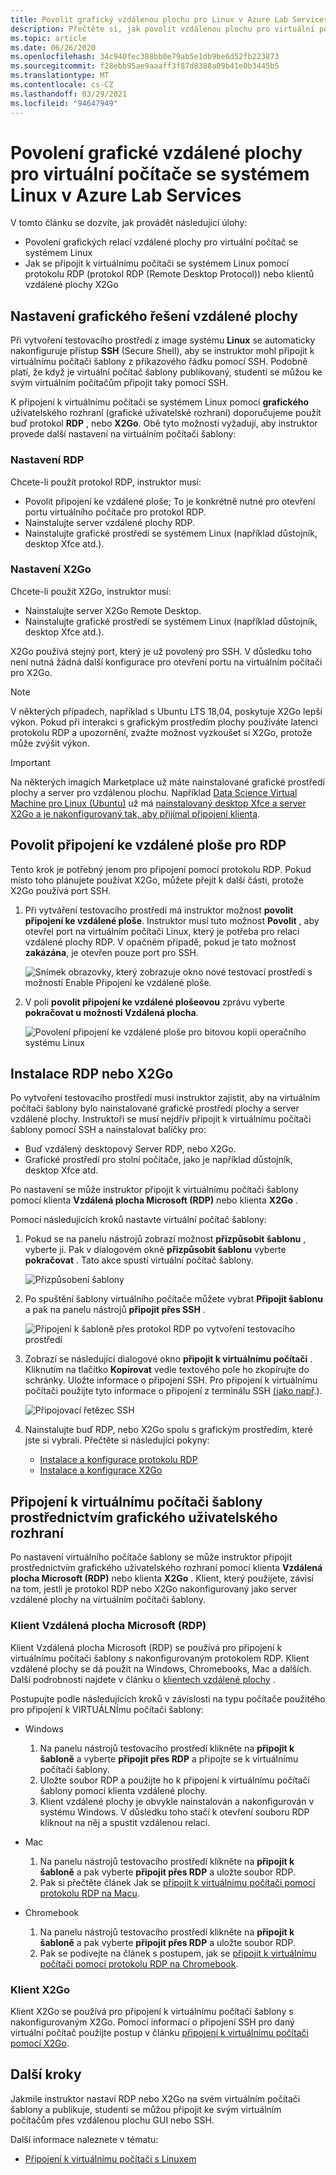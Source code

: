 ```yaml
---
title: Povolit grafický vzdálenou plochu pro Linux v Azure Lab Services | Microsoft Docs
description: Přečtěte si, jak povolit vzdálenou plochu pro virtuální počítače se systémem Linux v testovacím prostředí v Azure Lab Services.
ms.topic: article
ms.date: 06/26/2020
ms.openlocfilehash: 34c940fec388bb0e79ab5e1db9be6d52fb223873
ms.sourcegitcommit: f28ebb95ae9aaaff3f87d8388a09b41e0b3445b5
ms.translationtype: MT
ms.contentlocale: cs-CZ
ms.lasthandoff: 03/29/2021
ms.locfileid: "94647949"
---
```

# <a name="enable-graphical-remote-desktop-for-linux-virtual-machines-in-azure-lab-services"></a>Povolení grafické vzdálené plochy pro virtuální počítače se systémem Linux v Azure Lab Services
V tomto článku se dozvíte, jak provádět následující úlohy:

- Povolení grafických relací vzdálené plochy pro virtuální počítač se systémem Linux
- Jak se připojit k virtuálnímu počítači se systémem Linux pomocí protokolu RDP (protokol RDP (Remote Desktop Protocol)) nebo klientů vzdálené plochy X2Go

## <a name="set-up-graphical-remote-desktop-solution"></a>Nastavení grafického řešení vzdálené plochy
Při vytvoření testovacího prostředí z image systému **Linux** se automaticky nakonfiguruje přístup **SSH** (Secure Shell), aby se instruktor mohl připojit k virtuálnímu počítači šablony z příkazového řádku pomocí SSH.  Podobně platí, že když je virtuální počítač šablony publikovaný, studenti se můžou ke svým virtuálním počítačům připojit taky pomocí SSH.

K připojení k virtuálnímu počítači se systémem Linux pomocí **grafického** uživatelského rozhraní (grafické uživatelské rozhraní) doporučujeme použít buď protokol **RDP** , nebo **X2Go**.  Obě tyto možnosti vyžadují, aby instruktor provede další nastavení na virtuálním počítači šablony:

### <a name="rdp-setup"></a>Nastavení RDP
Chcete-li použít protokol RDP, instruktor musí:
  - Povolit připojení ke vzdálené ploše; To je konkrétně nutné pro otevření portu virtuálního počítače pro protokol RDP.
  - Nainstalujte server vzdálené plochy RDP.
  - Nainstalujte grafické prostředí se systémem Linux (například důstojník, desktop Xfce atd.).

### <a name="x2go-setup"></a>Nastavení X2Go
Chcete-li použít X2Go, instruktor musí:
- Nainstalujte server X2Go Remote Desktop.
- Nainstalujte grafické prostředí se systémem Linux (například důstojník, desktop Xfce atd.).

X2Go používá stejný port, který je už povolený pro SSH.  V důsledku toho není nutná žádná další konfigurace pro otevření portu na virtuálním počítači pro X2Go.

> [!NOTE]
> V některých případech, například s Ubuntu LTS 18,04, poskytuje X2Go lepší výkon.  Pokud při interakci s grafickým prostředím plochy používáte latenci protokolu RDP a upozornění, zvažte možnost vyzkoušet si X2Go, protože může zvýšit výkon.

> [!IMPORTANT]
>  Na některých imagích Marketplace už máte nainstalované grafické prostředí plochy a server pro vzdálenou plochu.  Například [Data Science Virtual Machine pro Linux (Ubuntu)](https://azuremarketplace.microsoft.com/marketplace/apps/microsoft-dsvm.ubuntu-1804) už má [nainstalovaný desktop Xfce a server X2Go a je nakonfigurovaný tak, aby přijímal připojení klienta](../machine-learning/data-science-virtual-machine/dsvm-ubuntu-intro.md#x2go).

## <a name="enable-remote-desktop-connection-for-rdp"></a>Povolit připojení ke vzdálené ploše pro RDP

Tento krok je potřebný jenom pro připojení pomocí protokolu RDP.  Pokud místo toho plánujete používat X2Go, můžete přejít k další části, protože X2Go používá port SSH.

1.  Při vytváření testovacího prostředí má instruktor možnost **povolit připojení ke vzdálené ploše**.  Instruktor musí tuto možnost **Povolit** , aby otevřel port na virtuálním počítači Linux, který je potřeba pro relaci vzdálené plochy RDP.  V opačném případě, pokud je tato možnost **zakázána**, je otevřen pouze port pro SSH.
  
    ![Snímek obrazovky, který zobrazuje okno nové testovací prostředí s možností Enable Připojení ke vzdálené ploše.](./media/how-to-enable-remote-desktop-linux/enable-rdp-option.png)

2. V poli **povolit připojení ke vzdálené plošeovou** zprávu vyberte **pokračovat u možnosti Vzdálená plocha**. 

    ![Povolení připojení ke vzdálené ploše pro bitovou kopii operačního systému Linux](./media/how-to-enable-remote-desktop-linux/enabling-remote-desktop-connection-dialog.png)

## <a name="install-rdp-or-x2go"></a>Instalace RDP nebo X2Go

Po vytvoření testovacího prostředí musí instruktor zajistit, aby na virtuálním počítači šablony bylo nainstalované grafické prostředí plochy a server vzdálené plochy.  Instruktoři se musí nejdřív připojit k virtuálnímu počítači šablony pomocí SSH a nainstalovat balíčky pro:
- Buď vzdálený desktopový Server RDP, nebo X2Go.
- Grafické prostředí pro stolní počítače, jako je například důstojník, desktop Xfce atd.

Po nastavení se může instruktor připojit k virtuálnímu počítači šablony pomocí klienta **Vzdálená plocha Microsoft (RDP)** nebo klienta **X2Go** .

Pomocí následujících kroků nastavte virtuální počítač šablony:

1. Pokud se na panelu nástrojů zobrazí možnost **přizpůsobit šablonu** , vyberte ji. Pak v dialogovém okně **přizpůsobit šablonu** vyberte **pokračovat** . Tato akce spustí virtuální počítač šablony.  

    ![Přizpůsobení šablony](./media/how-to-enable-remote-desktop-linux/customize-template.png)
1. Po spuštění šablony virtuálního počítače můžete vybrat **Připojit šablonu** a pak na panelu nástrojů **připojit přes SSH** . 

    ![Připojení k šabloně přes protokol RDP po vytvoření testovacího prostředí](./media/how-to-enable-remote-desktop-linux/rdp-after-lab-creation.png) 
1. Zobrazí se následující dialogové okno **připojit k virtuálnímu počítači** . Kliknutím na tlačítko **Kopírovat** vedle textového pole ho zkopírujte do schránky. Uložte informace o připojení SSH. Pro připojení k virtuálnímu počítači použijte tyto informace o připojení z terminálu SSH [(jako např](https://www.putty.org/).).
 
    ![Připojovací řetězec SSH](./media/how-to-enable-remote-desktop-linux/ssh-connection-string.png)

4. Nainstalujte buď RDP, nebo X2Go spolu s grafickým prostředím, které jste si vybrali.  Přečtěte si následující pokyny:
    - [Instalace a konfigurace protokolu RDP](../virtual-machines/linux/use-remote-desktop.md)
    - [Instalace a konfigurace X2Go](https://github.com/Azure/azure-devtestlab/tree/master/samples/ClassroomLabs/Scripts/X2GoRemoteDesktop)

## <a name="connect-to-the-template-vm-via-the-gui"></a>Připojení k virtuálnímu počítači šablony prostřednictvím grafického uživatelského rozhraní

Po nastavení virtuálního počítače šablony se může instruktor připojit prostřednictvím grafického uživatelského rozhraní pomocí klienta **Vzdálená plocha Microsoft (RDP)** nebo klienta **X2Go** .  Klient, který použijete, závisí na tom, jestli je protokol RDP nebo X2Go nakonfigurovaný jako server vzdálené plochy na virtuálním počítači šablony.  

### <a name="microsoft-remote-desktop-rdp-client"></a>Klient Vzdálená plocha Microsoft (RDP)

Klient Vzdálená plocha Microsoft (RDP) se používá pro připojení k virtuálnímu počítači šablony s nakonfigurovaným protokolem RDP.  Klient vzdálené plochy se dá použít na Windows, Chromebooks, Mac a dalších.  Další podrobnosti najdete v článku o [klientech vzdálené plochy](/windows-server/remote/remote-desktop-services/clients/remote-desktop-clients) .

Postupujte podle následujících kroků v závislosti na typu počítače použitého pro připojení k VIRTUÁLNÍmu počítači šablony:

- Windows
  1. Na panelu nástrojů testovacího prostředí klikněte na **připojit k šabloně** a vyberte **připojit přes RDP** a připojte se k virtuálnímu počítači šablony. 
  1. Uložte soubor RDP a použijte ho k připojení k virtuálnímu počítači šablony pomocí klienta vzdálené plochy. 
  1. Klient vzdálené plochy je obvykle nainstalován a nakonfigurován v systému Windows.  V důsledku toho stačí k otevření souboru RDP kliknout na něj a spustit vzdálenou relaci.

- Mac
  1. Na panelu nástrojů testovacího prostředí klikněte na **připojit k šabloně** a pak vyberte **připojit přes RDP** a uložte soubor RDP.  
  1. Pak si přečtěte článek Jak se [připojit k virtuálnímu počítači pomocí protokolu RDP na Macu](connect-virtual-machine-mac-remote-desktop.md).

- Chromebook
  1. Na panelu nástrojů testovacího prostředí klikněte na **připojit k šabloně** a pak vyberte **připojit přes RDP** a uložte soubor RDP.  
  1. Pak se podívejte na článek s postupem, jak se [připojit k virtuálnímu počítači pomocí protokolu RDP na Chromebook](connect-virtual-machine-chromebook-remote-desktop.md).

### <a name="x2go-client"></a>Klient X2Go

Klient X2Go se používá pro připojení k virtuálnímu počítači šablony s nakonfigurovaným X2Go.  Pomocí informací o připojení SSH pro daný virtuální počítač použijte postup v článku [připojení k virtuálnímu počítači pomocí X2Go](how-to-use-remote-desktop-linux-student.md#connect-to-the-student-vm-using-x2go).

## <a name="next-steps"></a>Další kroky
Jakmile instruktor nastaví RDP nebo X2Go na svém virtuálním počítači šablony a publikuje, studenti se můžou připojit ke svým virtuálním počítačům přes vzdálenou plochu GUI nebo SSH.

Další informace naleznete v tématu:
 - [Připojení k virtuálnímu počítači s Linuxem](how-to-use-remote-desktop-linux-student.md)